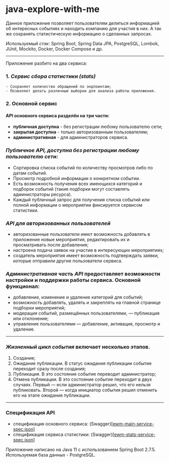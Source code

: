 # java-explore-with-me

Данное приложение позволяет пользователям делиться информацией об интересных событиях и находить компанию для участия
в них. А так же сохранять статистическую информацию о сделанных запросах.

_Используемый стэк_: Spring Boot, Spring Data JPA, PostgreSQL, Lombok, JUnit, Mockito, Docker, Docker Compose и др.

---

Приложение разбито на два сервиса:
### 1. _Сервис сбора статистики (stats)_
    - Сохраняет количество обращений по эндпоинтам;
    - Позволяет делать различные выборки для анализа работы приложения.

### 2. Основной сервис
#### API основного сервиса разделён на три части:

* **публичная доступна** - без регистрации любому пользователю сети;
* **закрытая доступна** - только авторизованным пользователям;
* **административная** - для администраторов сервиса.

### _Публичное API, доступна без регистрации любому пользователю сети:_
* Сортировка списка событий по количеству просмотров либо по датам событий.
* Просмотр подробной информации о конкретном событии.
* Есть возможность получения всех имеющихся категорий и подборок событий (такие подборки могут составлять администраторы ресурса).
* Каждый публичный запрос для получения списка событий или полной информации о мероприятии фиксируется сервисом статистики.

### _API для авторизованных пользователей_
* авторизованные пользователи имют возможность добавлять в приложение новые мероприятия, редактировать их и просматривать после добавления;
* настроена подача заявок на участие в интересующих мероприятиях;
* создатель мероприятия имеет возможность подтверждать заявки, которые отправили другие пользователи сервиса.

### _Административная часть API_ предоставляет возможности настройки и поддержки работы сервиса. Основной функционал:
- добавление, изменение и удаление категорий для событий;
- возможность добавлять, удалять и закреплять на главной странице подборки мероприятий;
- модерация событий, размещённых пользователями, — публикация или отклонение;
- управление пользователями — добавление, активация, просмотр и удаление.

---

### _Жизненный цикл события_ включает несколько этапов.
1. Создание;
2. Ожидание публикации. В статус ожидания публикации событие переходит сразу после создания;
3. Публикация. В это состояние событие переводит администратор;
4. Отмена публикации. В это состояние событие переходит в двух случаях. Первый — если администратор решил, что его
   нельзя публиковать. Второй — когда инициатор события решил отменить его на этапе ожидания публикации.

---

### Спецификация API
* спецификация основного сервиса: (Swagger)[[ewm-main-service-spec.json](ewm-main-service-spec.json)]
* спецификация сервиса статистики: (Swagger)[[ewm-stats-service-spec.json](ewm-stats-service-spec.json)]

Приложение написано на Java 11 с использованием Spring Boot 2.7.5. Используемая база данных - PostgreSQL.